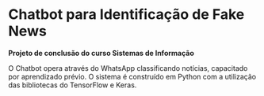 # Chatbot para Identificação de Fake News
<strong>Projeto de conclusão do curso Sistemas de Informação</strong>

O Chatbot opera através do WhatsApp classificando notícias, capacitado por aprendizado prévio. O sistema é construído em Python com a utilização das bibliotecas do TensorFlow e Keras.
